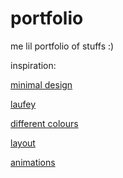 # portfolio
me lil portfolio of stuffs :)


inspiration:

[minimal design](https://www.pinterest.com/pin/450852612696095000/)

[laufey](https://www.laufeymusic.com/)

[different colours](https://www.pinterest.com/pin/450852612693946374/)

[layout](https://templatemo.com/tm-560-astro-motion)

[animations](https://www.joshwcomeau.com/animation/css-transitions/#animation-performance)

